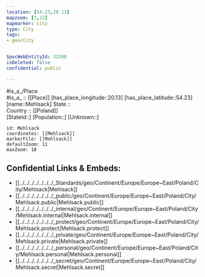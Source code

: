 ```yaml
---
location: [54.23,20.13] 
mapzoom: [7,12] 
mapmarker: city 
type: City
tags:
- geo/City


SpocWebEntityId: 32380
isDeleted: false
confidential: public

---
```

#is_a_/Place  
#is_a_ :: [[Place]] 
[has_place_longitude::20.13] 
[has_place_latitude::54.23] 
[name::Mehlsack] 
State ::  
Country :: [[Poland]]  
[StateId::] 
[Population::] 
[Unknown::] 


```leaflet
id: Mehlsack
coordinates: [[Mehlsack]] 
markerFile: [[Mehlsack]] 
defaultZoom: 11 
maxZoom: 18
```


## Confidential Links & Embeds: 
- [[../../../../../../../_Standards/geo/Continent/Europe/Europe~East/Poland/City/Mehlsack|Mehlsack]] 
- [[../../../../../../../_public/geo/Continent/Europe/Europe~East/Poland/City/Mehlsack.public|Mehlsack.public]] 
- [[../../../../../../../_internal/geo/Continent/Europe/Europe~East/Poland/City/Mehlsack.internal|Mehlsack.internal]] 
- [[../../../../../../../_protect/geo/Continent/Europe/Europe~East/Poland/City/Mehlsack.protect|Mehlsack.protect]] 
- [[../../../../../../../_private/geo/Continent/Europe/Europe~East/Poland/City/Mehlsack.private|Mehlsack.private]] 
- [[../../../../../../../_personal/geo/Continent/Europe/Europe~East/Poland/City/Mehlsack.personal|Mehlsack.personal]] 
- [[../../../../../../../_secret/geo/Continent/Europe/Europe~East/Poland/City/Mehlsack.secret|Mehlsack.secret]] 

